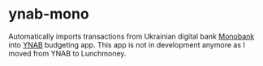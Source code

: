 # ynab-mono

Automatically imports transactions from Ukrainian digital bank [Monobank](https://www.monobank.ua/) into [YNAB](https://www.youneedabudget.com/) budgeting app.
This app is not in development anymore as I moved from YNAB to Lunchmoney.

